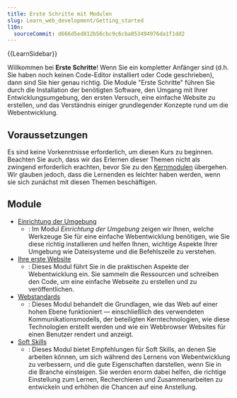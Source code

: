 ```yaml
---
title: Erste Schritte mit Modulen
slug: Learn_web_development/Getting_started
l10n:
  sourceCommit: d666d5ed812b56cbc9c6cba853494976da1f1dd2
---
```


{{LearnSidebar}}

Willkommen bei **Erste Schritte**! Wenn Sie ein kompletter Anfänger sind (d.h. Sie haben noch keinen Code-Editor installiert oder Code geschrieben), dann sind Sie hier genau richtig. Die Module "Erste Schritte" führen Sie durch die Installation der benötigten Software, den Umgang mit Ihrer Entwicklungsumgebung, den ersten Versuch, eine einfache Website zu erstellen, und das Verständnis einiger grundlegender Konzepte rund um die Webentwicklung.

## Voraussetzungen

Es sind keine Vorkenntnisse erforderlich, um diesen Kurs zu beginnen. Beachten Sie auch, dass wir das Erlernen dieser Themen nicht als zwingend erforderlich erachten, bevor Sie zu den [Kernmodulen](/de/docs/Learn_web_development/Core) übergehen. Wir glauben jedoch, dass die Lernenden es leichter haben werden, wenn sie sich zunächst mit diesen Themen beschäftigen.

## Module

- [Einrichtung der Umgebung](/de/docs/Learn_web_development/Getting_started/Environment_setup)
  - : Im Modul _Einrichtung der Umgebung_ zeigen wir Ihnen, welche Werkzeuge Sie für eine einfache Webentwicklung benötigen, wie Sie diese richtig installieren und helfen Ihnen, wichtige Aspekte Ihrer Umgebung wie Dateisysteme und die Befehlszeile zu verstehen.
- [Ihre erste Website](/de/docs/Learn_web_development/Getting_started/Your_first_website)
  - : Dieses Modul führt Sie in die praktischen Aspekte der Webentwicklung ein. Sie sammeln die Ressourcen und schreiben den Code, um eine einfache Webseite zu erstellen und zu veröffentlichen.
- [Webstandards](/de/docs/Learn_web_development/Getting_started/Web_standards)
  - : Dieses Modul behandelt die Grundlagen, wie das Web auf einer hohen Ebene funktioniert — einschließlich des verwendeten Kommunikationsmodells, der beteiligten Kerntechnologien, wie diese Technologien erstellt werden und wie ein Webbrowser Websites für einen Benutzer rendert und anzeigt.
- [Soft Skills](/de/docs/Learn_web_development/Getting_started/Soft_skills)
  - : Dieses Modul bietet Empfehlungen für Soft Skills, an denen Sie arbeiten können, um sich während des Lernens von Webentwicklung zu verbessern, und die gute Eigenschaften darstellen, wenn Sie in die Branche einsteigen. Sie werden enorm dabei helfen, die richtige Einstellung zum Lernen, Recherchieren und Zusammenarbeiten zu entwickeln und erhöhen die Chancen auf eine Anstellung.
